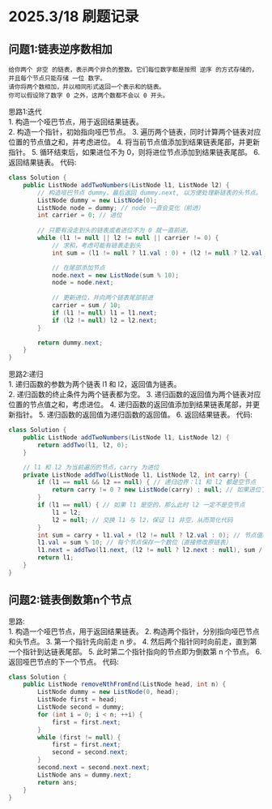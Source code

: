 # 2025.3/18 刷题记录
## 问题1:链表逆序数相加
    给你两个 非空 的链表，表示两个非负的整数。它们每位数字都是按照 逆序 的方式存储的，并且每个节点只能存储 一位 数字。  
    请你将两个数相加，并以相同形式返回一个表示和的链表。  
    你可以假设除了数字 0 之外，这两个数都不会以 0 开头。  
思路1:迭代  
    1. 构造一个哑巴节点，用于返回结果链表。  
    2. 构造一个指针，初始指向哑巴节点。
    3. 遍历两个链表，同时计算两个链表对应位置的节点值之和，并考虑进位。
    4. 将当前节点值添加到结果链表尾部，并更新指针。
    5. 循环结束后，如果进位不为 0，则将进位节点添加到结果链表尾部。
    6. 返回结果链表。
代码:  
```java
class Solution {
    public ListNode addTwoNumbers(ListNode l1, ListNode l2) {
        // 构造哑巴节点 dummy，最后返回 dummy.next, 以方便处理新链表的头节点。
        ListNode dummy = new ListNode(0);
        ListNode node = dummy; // node 一直会变化（前进）
        int carrier = 0; // 进位
        
        // 只要有没走到头的链表或者进位不为 0 就一直前进。
        while (l1 != null || l2 != null || carrier != 0) {
            // 求和，考虑可能有链表走到头
            int sum = (l1 != null ? l1.val : 0) + (l2 != null ? l2.val : 0) + carrier;

            // 在尾部添加节点
            node.next = new ListNode(sum % 10);
            node = node.next;
            
            // 更新进位，并向两个链表尾部前进
            carrier = sum / 10;
            if (l1 != null) l1 = l1.next;
            if (l2 != null) l2 = l2.next;
        }

        return dummy.next;
    }
}
```
思路2:递归  
    1. 递归函数的参数为两个链表 l1 和 l2，返回值为链表。  
    2. 递归函数的终止条件为两个链表都为空。
    3. 递归函数的返回值为两个链表对应位置的节点值之和，考虑进位。
    4. 递归函数的返回值添加到结果链表尾部，并更新指针。
    5. 递归函数的返回值为递归函数的返回值。
    6. 返回结果链表。
代码:  
```java
class Solution {
    public ListNode addTwoNumbers(ListNode l1, ListNode l2) {
        return addTwo(l1, l2, 0);
    }

    // l1 和 l2 为当前遍历的节点，carry 为进位
    private ListNode addTwo(ListNode l1, ListNode l2, int carry) {
        if (l1 == null && l2 == null) { // 递归边界：l1 和 l2 都是空节点
            return carry != 0 ? new ListNode(carry) : null; // 如果进位了，就额外创建一个节点
        }
        if (l1 == null) { // 如果 l1 是空的，那么此时 l2 一定不是空节点
            l1 = l2;
            l2 = null; // 交换 l1 与 l2，保证 l1 非空，从而简化代码
        }
        int sum = carry + l1.val + (l2 != null ? l2.val : 0); // 节点值和进位加在一起
        l1.val = sum % 10; // 每个节点保存一个数位（直接修改原链表）
        l1.next = addTwo(l1.next, (l2 != null ? l2.next : null), sum / 10); // 进位
        return l1;
    }
}
```

## 问题2:链表倒数第n个节点
思路:  
    1. 构造一个哑巴节点，用于返回结果链表。
    2. 构造两个指针，分别指向哑巴节点和头节点。
    3. 第一个指针先向前走 n 步。
    4. 然后两个指针同时向前走，直到第一个指针到达链表尾部。
    5. 此时第二个指针指向的节点即为倒数第 n 个节点。
    6. 返回哑巴节点的下一个节点。
代码:
```java
class Solution {
    public ListNode removeNthFromEnd(ListNode head, int n) {
        ListNode dummy = new ListNode(0, head);
        ListNode first = head;
        ListNode second = dummy;
        for (int i = 0; i < n; ++i) {
            first = first.next;
        }
        while (first != null) {
            first = first.next;
            second = second.next;
        }
        second.next = second.next.next;
        ListNode ans = dummy.next;
        return ans;
    }
}
```